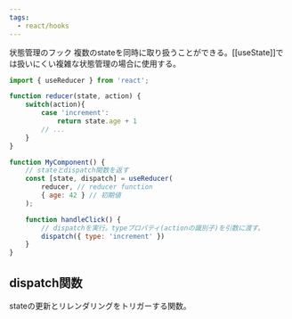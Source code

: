 ```yaml
---
tags:
  - react/hooks
---
```

状態管理のフック
複数のstateを同時に取り扱うことができる。[[useState]]では扱いにくい複雑な状態管理の場合に使用する。
```js
import { useReducer } from 'react';

function reducer(state, action) {
	switch(action){
		case 'increment':
			return state.age + 1
		// ...
	}
}

function MyComponent() {
	// stateとdispatch関数を返す
	const [state, dispatch] = useReducer(
		reducer, // reducer function
		{ age: 42 } // 初期値
	);

	function handleClick() {
		// dispatchを実行。typeプロパティ(actionの識別子)を引数に渡す。
		dispatch({ type: 'increment' })
	}
}
```

## dispatch関数
stateの更新とリレンダリングをトリガーする関数。